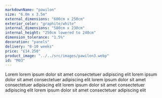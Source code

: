 ```yaml
---
markdownName: "pawilon"
size: "6.0m x 3.5m"
external_dimensions: "600cm x 250cm"
exterior_color: "graphite/white"
internal_dimensions: "580cm x 230cm"
internal_height: "250cm lowered to 240cm"
dimension_tolerance: "1.5%"
decoration: "panels"
delivery: "8-10 weeks"
price: "£14.250"
product_image: "../../src/images/pawilon3.webp"
id: "M03"
---
```

Lorem lorem ipsum dolor sit amet consectetuer adipiscing elit
lorem ipsum dolor sit amet consectetuer adipiscing elit
lorem ipsum dolor sit amet consectetuer adipiscing elit
lorem ipsum dolor sit amet consectetuer adipiscing elit
lorem ipsum dolor sit amet consectetuer adipiscing elit
